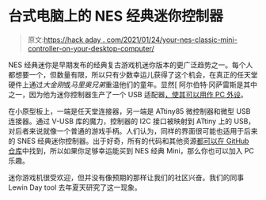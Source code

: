 # 台式电脑上的 NES 经典迷你控制器

> 原文:[https://hack aday . com/2021/01/24/your-nes-classic-mini-controller-on-your-desktop-computer/](https://hackaday.com/2021/01/24/your-nes-classic-mini-controller-on-your-desktop-computer/)

NES 经典迷你是早期发布的经典复古游戏机迷你版本的更广泛趋势之一。每个人都想要一个，但数量有限，所以只有少数幸运儿获得了这个机会，在真正的任天堂硬件上通过*大金刚*或*马里奥兄弟*重温他们的童年。显然[ 阿尔伯特·冈萨雷斯是其中之一，因为他为迷你控制器生产了一个 USB 适配器[，使其可以用作 PC 外设](https://hackaday.io/project/176939-nes-mini-controller-usb-adapter-with-attiny85)。

在小原型板上，一端是任天堂连接器，另一端是 ATtiny85 微控制器和微型 USB 连接器。通过 V-USB 库的魔力，控制器的 I2C 接口被映射到 ATtiny 上的 USB，对后者来说就像一个普通的游戏手柄。人们认为，同样的界面很可能也适用于后来的 SNES 经典迷你控制器。出于好奇，所有的代码和其他资源[都可以在 GitHub 仓库](https://github.com/koopaconan/nesmini_usb_adapter)中找到，所以如果你足够幸运能买到 NES 经典 Mini，那么你也可以加入 PC 乐趣。

迷你游戏机很受欢迎，但并没有像预期的那样让我们的社区兴奋。我们的同事 Lewin Day tool 去年夏天研究了这一现象。